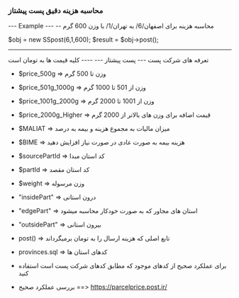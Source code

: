 ### محاسبه هزینه دقیق پست پیشتاز

--- Example ---
-- محاسبه هزینه برای اصفهان/6/ به تهران/1/ با وزن 600 گرم

  $obj = new SSpost(6,1,600);
  $result = $obj->post();

-----------------------------------------------------
 تعرفه های شرکت پست
 --- پست پیشتاز ---
 ---- کلیه قیمت ها به تومان است
* $price_500g => وزن تا 500 گرم
* $price_501g_1000g => وزن از 501 تا 1000 گرم
* $price_1001g_2000g => وزن از 1001 تا 2000 گرم
* $price_2000g_Higher => قیمت اضافه برای وزن های بالاتر از 2000 گرم

* $MALIAT => میزان مالیات به مجموع هزینه و بیمه به درصد
* $BIME => هزینه بیمه به صورت عادی در صورت نیاز افزایش دهید

* $sourcePartId => کد استان مبدا
* $partId => کد استان مقصد
* $weight => وزن مرسوله

* "insidePart" => درون استانی
* "edgePart" => استان های مجاور که به صورت خودکار محاسبه میشود
* "outsidePart" => بیرون استانی

* post() => تابع اصلی که هزینه ارسال را به تومان برمیگرداند

* provinces.sql => کدهای استان ها
* برای عملکرد صحیح از کدهای موجود که مطابق کدهای شرکت پست است استفاده کنید
* بررسی عملکرد صحیح ==> https://parcelprice.post.ir/